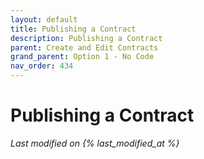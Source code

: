 ```yaml
---
layout: default
title: Publishing a Contract
description: Publishing a Contract
parent: Create and Edit Contracts
grand_parent: Option 1 - No Code
nav_order: 434
---
```


# Publishing a Contract
*Last modified on {% last_modified_at %}*